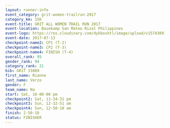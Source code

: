```yaml
---
layout: runner-info 
event_category: grit-women-trailrun-2017 
category_km: 15K 
event-title: GRIT ALL WOMEN TRAIL RUN 2017 
event-location: Basekamp San Mateo Rizal Philippines 
event-logo: https://res.cloudinary.com/dykbosktl/image/upload/v1574389137/Logo/a04c0-grit-logo_yxzsau.png 
event-date: 2017-07-13 
checkpoint-name2: CP1 (T-2) 
checkpoint-name3: CP2 (T-3) 
checkpoint-name4: FINISH (T-4) 
overall_rank: 95
gender_rank: 94
category_rank: 21
bib: GRiT 15089
first_name: Rianne
last_name: Verzo
gender: F
team_name: Na
start: Sat, 10-00-00 pm
checkpoint2: Sat, 11-34-31 pm
checkpoint3: Sun, 12-32-51 am
checkpoint4: Sun, 12-50-18 am
finish: 2-50-18
status: FINISHER
---
```

